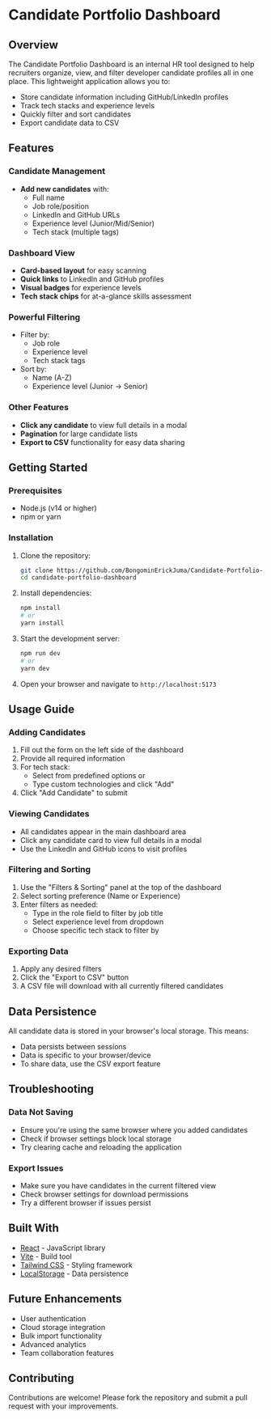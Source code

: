 # Candidate Portfolio Dashboard

## Overview

The Candidate Portfolio Dashboard is an internal HR tool designed to help recruiters organize, view, and filter developer candidate profiles all in one place. This lightweight application allows you to:

- Store candidate information including GitHub/LinkedIn profiles
- Track tech stacks and experience levels
- Quickly filter and sort candidates
- Export candidate data to CSV

## Features

### Candidate Management

- **Add new candidates** with:
  - Full name
  - Job role/position
  - LinkedIn and GitHub URLs
  - Experience level (Junior/Mid/Senior)
  - Tech stack (multiple tags)

### Dashboard View

- **Card-based layout** for easy scanning
- **Quick links** to LinkedIn and GitHub profiles
- **Visual badges** for experience levels
- **Tech stack chips** for at-a-glance skills assessment

### Powerful Filtering

- Filter by:
  - Job role
  - Experience level
  - Tech stack tags
- Sort by:
  - Name (A-Z)
  - Experience level (Junior → Senior)

### Other Features

- **Click any candidate** to view full details in a modal
- **Pagination** for large candidate lists
- **Export to CSV** functionality for easy data sharing

## Getting Started

### Prerequisites

- Node.js (v14 or higher)
- npm or yarn

### Installation

1. Clone the repository:

   ```bash
   git clone https://github.com/BongominErickJuma/Candidate-Portfolio-Dashboard
   cd candidate-portfolio-dashboard
   ```

2. Install dependencies:

   ```bash
   npm install
   # or
   yarn install
   ```

3. Start the development server:

   ```bash
   npm run dev
   # or
   yarn dev
   ```

4. Open your browser and navigate to `http://localhost:5173`

## Usage Guide

### Adding Candidates

1. Fill out the form on the left side of the dashboard
2. Provide all required information
3. For tech stack:
   - Select from predefined options or
   - Type custom technologies and click "Add"
4. Click "Add Candidate" to submit

### Viewing Candidates

- All candidates appear in the main dashboard area
- Click any candidate card to view full details in a modal
- Use the LinkedIn and GitHub icons to visit profiles

### Filtering and Sorting

1. Use the "Filters & Sorting" panel at the top of the dashboard
2. Select sorting preference (Name or Experience)
3. Enter filters as needed:
   - Type in the role field to filter by job title
   - Select experience level from dropdown
   - Choose specific tech stack to filter by

### Exporting Data

1. Apply any desired filters
2. Click the "Export to CSV" button
3. A CSV file will download with all currently filtered candidates

## Data Persistence

All candidate data is stored in your browser's local storage. This means:

- Data persists between sessions
- Data is specific to your browser/device
- To share data, use the CSV export feature

## Troubleshooting

### Data Not Saving

- Ensure you're using the same browser where you added candidates
- Check if browser settings block local storage
- Try clearing cache and reloading the application

### Export Issues

- Make sure you have candidates in the current filtered view
- Check browser settings for download permissions
- Try a different browser if issues persist

## Built With

- [React](https://reactjs.org/) - JavaScript library
- [Vite](https://vitejs.dev/) - Build tool
- [Tailwind CSS](https://tailwindcss.com/) - Styling framework
- [LocalStorage](https://developer.mozilla.org/en-US/docs/Web/API/Window/localStorage) - Data persistence

## Future Enhancements

- User authentication
- Cloud storage integration
- Bulk import functionality
- Advanced analytics
- Team collaboration features

## Contributing

Contributions are welcome! Please fork the repository and submit a pull request with your improvements.
